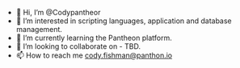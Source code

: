 - 👋 Hi, I’m @Codypantheor
- 👀 I’m interested in scripting languages, application and database management. 
- 🌱 I’m currently learning the Pantheon platform. 
- 💞️ I’m looking to collaborate on - TBD.
- 📫 How to reach me cody.fishman@panthon.io

<!---
Codypantheor/Codypantheor is a ✨ special ✨ repository because its `README.md` (this file) appears on your GitHub profile.
You can click the Preview link to take a look at your changes.
--->
